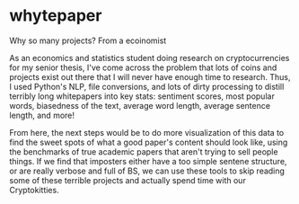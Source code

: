 # whytepaper
Why so many projects? From a ecoinomist

As an economics and statistics student doing research on cryptocurrencies for my senior thesis, I've come across the problem that lots of coins and projects exist out there that I will never have enough time to research. Thus, I used Python's NLP, file conversions, and lots of dirty processing to distill terribly long whitepapers into key stats: sentiment scores, most popular words, biasedness of the text, average word length, average sentence length, and more!

From here, the next steps would be to do more visualization of this data to find the sweet spots of what a good paper's content should look like, using the benchmarks of true academic papers that aren't trying to sell people things. If we find that imposters either have a too simple sentene structure, or are really verbose and full of BS, we can use these tools to skip reading some of these terrible projects and actually spend time with our Cryptokitties.


